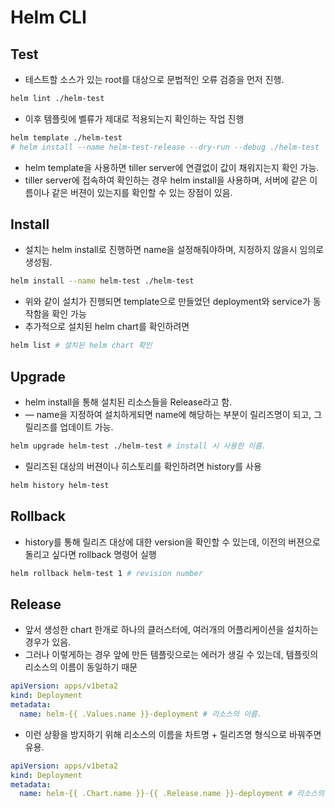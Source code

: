 # Helm CLI

## Test

- 테스트할 소스가 있는 root를 대상으로 문법적인 오류 검증을 먼저 진행.

```bash
helm lint ./helm-test
```

- 이후 템플릿에 벨류가 제대로 적용되는지 확인하는 작업 진행

```bash
helm template ./helm-test
# helm install --name helm-test-release --dry-run --debug ./helm-test
```

- helm template을 사용하면 tiller server에 연결없이 값이 채워지는지 확인 가능.
- tiller server에 접속하여 확인하는 경우 helm install을 사용하며, 서버에 같은 이름이나 같은 버젼이 있는지를 확인할 수 있는 장점이 있음.

## Install

- 설치는 helm install로 진행하면 name을 설정해줘야하며, 지정하지 않을시 임의로 생성됨.

```bash
helm install --name helm-test ./helm-test
```

- 위와 같이 설치가 진행되면 template으로 만들었던 deployment와 service가 동작함을 확인 가능
- 추가적으로 설치된 helm chart를 확인하려면

```bash
helm list # 설치된 helm chart 확인
```

## Upgrade

- helm install을 통해 설치된 리소스들을 Release라고 함.
- — name을 지정하여 설치하게되면 name에 해당하는 부분이 릴리즈명이 되고, 그 릴리즈를 업데이트 가능.

```bash
helm upgrade helm-test ./helm-test # install 시 사용한 이름.
```

- 릴리즈된 대상의 버젼이나 히스토리를 확인하려면 history를 사용

```bash
helm history helm-test
```

## Rollback

- history를 통해 릴리즈 대상에 대한 version을 확인할 수 있는데, 이전의 버젼으로 돌리고 싶다면 rollback 명령어 실행

```bash
helm rollback helm-test 1 # revision number
```

## Release

- 앞서 생성한 chart 한개로 하나의 클러스터에, 여러개의 어플리케이션을 설치하는 경우가 있음.
- 그러나 이렇게하는 경우 앞에 만든 템플릿으로는 에러가 생길 수 있는데, 템플릿의 리소스의 이름이 동일하기 때문

```yaml
apiVersion: apps/v1beta2
kind: Deployment
metadata:
  name: helm-{{ .Values.name }}-deployment # 리소스의 이름.
```

- 이런 상황을 방지하기 위해 리소스의 이름을 차트명 + 릴리즈명 형식으로 바꿔주면 유용.

```yaml
apiVersion: apps/v1beta2
kind: Deployment
metadata:
  name: helm-{{ .Chart.name }}-{{ .Release.name }}-deployment # 리소스의 이름.
```